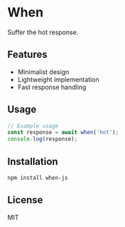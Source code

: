 # When

Suffer the hot response.

## Features
- Minimalist design
- Lightweight implementation
- Fast response handling

## Usage
```javascript
// Example usage
const response = await when('hot');
console.log(response);
```

## Installation
```bash
npm install when-js
```

## License
MIT
